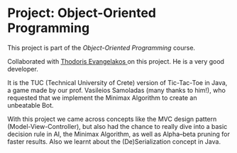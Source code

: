 # Project: Object-Oriented Programming

This project is part of the *Object-Oriented Programming* course.

Collaborated with [Thodoris Evangelakos ](https://github.com/Thodoris-Evangelakos) on this project. He is a very good developer.

It is the TUC (Technical University of Crete) version of Tic-Tac-Toe in Java, a game made by our prof. Vasileios Samoladas (many thanks to him!), who requested that we implement the
Minimax Algorithm to create an unbeatable Bot.

With this project we came across concepts like the MVC design pattern (Model-View-Controller), but also had the chance to really dive into
a basic decision rule in AI, the Minimax Algorithm, as well as Alpha–beta pruning for faster results.
Also we learnt about the (De)Serialization concept in Java.

